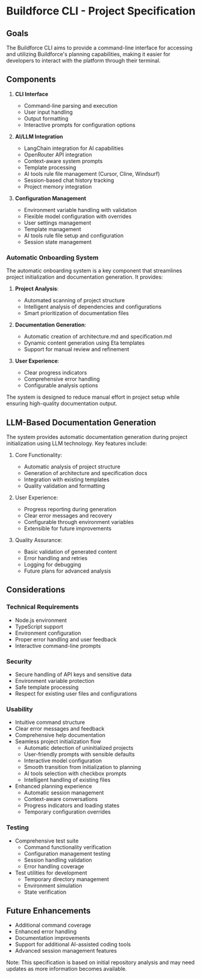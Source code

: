 # Buildforce CLI - Project Specification

## Goals

The Buildforce CLI aims to provide a command-line interface for accessing and utilizing Buildforce's planning capabilities, making it easier for developers to interact with the platform through their terminal.

## Components

1. **CLI Interface**

   - Command-line parsing and execution
   - User input handling
   - Output formatting
   - Interactive prompts for configuration options

2. **AI/LLM Integration**

   - LangChain integration for AI capabilities
   - OpenRouter API integration
   - Context-aware system prompts
   - Template processing
   - AI tools rule file management (Cursor, Cline, Windsurf)
   - Session-based chat history tracking
   - Project memory integration

3. **Configuration Management**
   - Environment variable handling with validation
   - Flexible model configuration with overrides
   - User settings management
   - Template management
   - AI tools rule file setup and configuration
   - Session state management

### Automatic Onboarding System

The automatic onboarding system is a key component that streamlines project initialization and documentation generation. It provides:

1. **Project Analysis**:

   - Automated scanning of project structure
   - Intelligent analysis of dependencies and configurations
   - Smart prioritization of documentation files

2. **Documentation Generation**:

   - Automatic creation of architecture.md and specification.md
   - Dynamic content generation using Eta templates
   - Support for manual review and refinement

3. **User Experience**:
   - Clear progress indicators
   - Comprehensive error handling
   - Configurable analysis options

The system is designed to reduce manual effort in project setup while ensuring high-quality documentation output.

## LLM-Based Documentation Generation

The system provides automatic documentation generation during project initialization using LLM technology. Key features include:

1. Core Functionality:

   - Automatic analysis of project structure
   - Generation of architecture and specification docs
   - Integration with existing templates
   - Quality validation and formatting

2. User Experience:

   - Progress reporting during generation
   - Clear error messages and recovery
   - Configurable through environment variables
   - Extensible for future improvements

3. Quality Assurance:
   - Basic validation of generated content
   - Error handling and retries
   - Logging for debugging
   - Future plans for advanced analysis

## Considerations

### Technical Requirements

- Node.js environment
- TypeScript support
- Environment configuration
- Proper error handling and user feedback
- Interactive command-line prompts

### Security

- Secure handling of API keys and sensitive data
- Environment variable protection
- Safe template processing
- Respect for existing user files and configurations

### Usability

- Intuitive command structure
- Clear error messages and feedback
- Comprehensive help documentation
- Seamless project initialization flow
  - Automatic detection of uninitialized projects
  - User-friendly prompts with sensible defaults
  - Interactive model configuration
  - Smooth transition from initialization to planning
  - AI tools selection with checkbox prompts
  - Intelligent handling of existing files
- Enhanced planning experience
  - Automatic session management
  - Context-aware conversations
  - Progress indicators and loading states
  - Temporary configuration overrides

### Testing

- Comprehensive test suite
  - Command functionality verification
  - Configuration management testing
  - Session handling validation
  - Error handling coverage
- Test utilities for development
  - Temporary directory management
  - Environment simulation
  - State verification

## Future Enhancements

- Additional command coverage
- Enhanced error handling
- Documentation improvements
- Support for additional AI-assisted coding tools
- Advanced session management features

Note: This specification is based on initial repository analysis and may need updates as more information becomes available.
